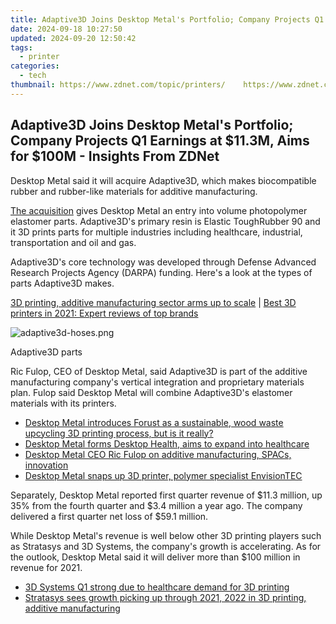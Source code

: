 ```yaml
---
title: Adaptive3D Joins Desktop Metal's Portfolio; Company Projects Q1 Earnings at $11.3M, Aims for $100M - Insights From ZDNet
date: 2024-09-18 10:27:50
updated: 2024-09-20 12:50:42
tags:
  - printer
categories:
  - tech
thumbnail: https://www.zdnet.com/topic/printers/    https://www.zdnet.com/a/img/resize/e0951d0ecbd177e08a0f5c027318d3373bb86871/2021/05/17/6f4ee0ad-8bc8-4700-b1ee-c9082040a9f5/adaptive3d-hoses.png?width=170&height=128&fit=crop&format=pjpg&auto=webp
---
```


## Adaptive3D Joins Desktop Metal's Portfolio; Company Projects Q1 Earnings at $11.3M, Aims for $100M - Insights From ZDNet

Desktop Metal said it will acquire Adaptive3D, which makes biocompatible rubber and rubber-like materials for additive manufacturing. 

[The acquisition](https://www.businesswire.com/news/home/20210517005871/en/Desktop-Metal-Acquires-Adaptive3D-Adding-Best-in-Class-Elastomer-Capabilities-to-Growing-Materials-Portfolio) gives Desktop Metal an entry into volume photopolymer elastomer parts. Adaptive3D's primary resin is Elastic ToughRubber 90 and it 3D prints parts for multiple industries including healthcare, industrial, transportation and oil and gas. 

Adaptive3D's core technology was developed through Defense Advanced Research Projects Agency (DARPA) funding. Here's a look at the types of parts Adaptive3D makes. 

[3D printing, additive manufacturing sector arms up to scale](https://www.zdnet.com/article/3d-printing-additive-manufacturing-sector-arms-up-to-scale/) | [Best 3D printers in 2021: Expert reviews of top brands](https://www.zdnet.com/article/best-3d-printer/)

![adaptive3d-hoses.png](https://www.zdnet.com/a/img/resize/4e03ec0f7cb1edabc307a3f25071492b5a04da2b/2021/05/17/6f4ee0ad-8bc8-4700-b1ee-c9082040a9f5/adaptive3d-hoses.png?auto=webp&width=1280)

Adaptive3D parts

Ric Fulop, CEO of Desktop Metal, said Adaptive3D is part of the additive manufacturing company's vertical integration and proprietary materials plan. Fulop said Desktop Metal will combine Adaptive3D's elastomer materials with its printers.

* [Desktop Metal introduces Forust as a sustainable, wood waste upcycling 3D printing process, but is it really?](https://www.zdnet.com/article/desktop-metals-introduces-forust-as-a-sustainable-wood-waste-upcycling-3d-printing-process-but-is-it-really/)
* [Desktop Metal forms Desktop Health, aims to expand into healthcare](https://www.zdnet.com/article/desktop-metal-forms-desktop-health-aims-to-expand-into-healthcare/)
* [Desktop Metal CEO Ric Fulop on additive manufacturing, SPACs, innovation](https://www.zdnet.com/article/desktop-metal-ceo-ric-fulop-on-additive-manufacturing-spacs-innovation/)
* [Desktop Metal snaps up 3D printer, polymer specialist EnvisionTEC](https://www.zdnet.com/article/desktop-metal-snaps-up-3d-printer-polymer-specialist-envisiontec/)

Separately, Desktop Metal reported first quarter revenue of $11.3 million, up 35% from the fourth quarter and $3.4 million a year ago. The company delivered a first quarter net loss of $59.1 million. 

While Desktop Metal's revenue is well below other 3D printing players such as Stratasys and 3D Systems, the company's growth is accelerating. As for the outlook, Desktop Metal said it will deliver more than $100 million in revenue for 2021.

* [3D Systems Q1 strong due to healthcare demand for 3D printing](https://www.zdnet.com/article/3d-systems-q1-strong-due-to-healthcare-demand-for-3d-printing/)
* [Stratasys sees growth picking up through 2021, 2022 in 3D printing, additive manufacturing](https://www.zdnet.com/article/stratasys-sees-growth-picking-up-through-2021-2022-in-3d-printing-additive-manufacturing/)

<ins class="adsbygoogle"
     style="display:block"
     data-ad-format="autorelaxed"
     data-ad-client="ca-pub-7571918770474297"
     data-ad-slot="1223367746"></ins>



<ins class="adsbygoogle"
     style="display:block"
     data-ad-client="ca-pub-7571918770474297"
     data-ad-slot="8358498916"
     data-ad-format="auto"
     data-full-width-responsive="true"></ins>
